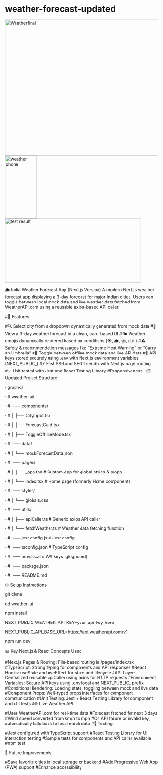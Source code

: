 # weather-forecast-updated
<img width="949" height="448" alt="Weatherfinal" src="https://github.com/user-attachments/assets/77451ddb-e853-4051-bdcc-2f230281f2f5" />
<img width="105" height="206" alt="weather phone" src="https://github.com/user-attachments/assets/c30f1232-d367-4b7e-9de9-557cf596d40a" />
<img width="448" height="212" alt="test result" src="https://github.com/user-attachments/assets/1c8a15d1-4a47-4a9f-80eb-70011d3e7e9f" />



🌦️ India Weather Forecast App (Next.js Version)
A modern Next.js weather forecast app displaying a 3-day forecast for major Indian cities. Users can toggle between local mock data and live weather data fetched from WeatherAPI.com using a reusable axios-based API caller.

#🚀 Features

#🔍 Select city from a dropdown dynamically generated from mock data
#📅 View a 3-day weather forecast in a clean, card-based UI
#🌤️ Weather emojis dynamically rendered based on conditions (☀️, 🌧️, ⛈️, etc.)
#⚠️ Safety & recommendation messages like “Extreme Heat Warning” or “Carry an Umbrella”
#🔁 Toggle between offline mock data and live API data
#🔐 API keys stored securely using .env with Next.js environment variables (NEXT_PUBLIC_)
#⚡ Fast SSR and SEO-friendly with Next.js page routing
#✅ Unit tested with Jest and React Testing Library
#Responsiveness
·       🗂️ Updated Project Structure

·       graphql

·     #   weather-ui/

·     #   ├── components/

·      #  │   ├── CityInput.tsx

·      #  │   ├── ForecastCard.tsx

·     #   │   ├── ToggleOfflineMode.tsx

·     #  ├── data/

·      #  │   └── mockForecastData.json

·      #  ├── pages/

·      #  │   ├── _app.tsx                 # Custom App for global styles & props

·      # │   └── index.tsx                # Home page (formerly Home component)

·     #   ├── styles/

·      #  │   └── globals.css

·      #  ├── utils/

·     #   │   ├── apiCaller.ts             # Generic axios API caller

·      #  │   └── fetchWeather.ts          # Weather data fetching function

·      #  ├── jest.config.js               # Jest config

·      #  ├── tsconfig.json                # TypeScript config

·       # ├── .env.local                   # API keys (gitignored)

·      #  ├── package.json

·      #  └── README.md

⚙️ Setup Instructions

 

git clone <repo-url>

cd weather-ui

npm install

NEXT_PUBLIC_WEATHER_API_KEY=your_api_key_here

NEXT_PUBLIC_API_BASE_URL=https://api.weatherapi.com/v1

npm run dev

 

📊 Key Next.js & React Concepts Used

#Next.js Pages & Routing: File-based routing in /pages/index.tsx
#TypeScript: Strong typing for components and API responses
#React Hooks: useState and useEffect for state and lifecycle
#API Layer: Centralized reusable apiCaller using axios for HTTP requests
#Environment Variables: Secure API keys using .env.local and NEXT_PUBLIC_ prefix
#Conditional Rendering: Loading state, toggling between mock and live data
#Component Props: Well-typed props interfaces for component communication
#Unit Testing: Jest + React Testing Library for component and util tests
#🌐 Live Weather API

#Uses WeatherAPI.com for real-time data
#Forecast fetched for next 3 days
#Wind speed converted from km/h to mph
#On API failure or invalid key, automatically falls back to local mock data
#🧪 Testing

#Jest configured with TypeScript support
#React Testing Library for UI interaction testing
#Sample tests for components and API caller available
#npm test

 

📝 Future Improvements

#Save favorite cities in local storage or backend
#Add Progressive Web App (PWA) support
#Enhance accessibility
